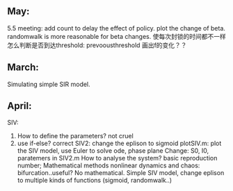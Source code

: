 ## May:
5.5 meeting:
add count to delay the effect of policy.
plot the change of beta. randomwalk is more reasonable for beta changes.
使每次封锁的时间都不一样
怎么判断是否到达threshold: prevoous<threshold but next>threshold
画出f的变化？？




## March:
Simulating simple SIR model.

## April:
SIV: 
1. How to define the parameters? not cruel
2. use if-else? correct SIV2: change the eplison to sigmoid
plotSIV.m: plot the SIV model, use Euler to solve ode, phase plane
Change: S0, I0, paratemers in SIV2.m
How to analyse the system? basic reproduction number; Mathematical methods
nonlinear dynamics and chaos: bifurcation..useful?  No mathematical.
Simple SIV model, change eplison to multiple kinds of functions (sigmoid, randomwalk..)
